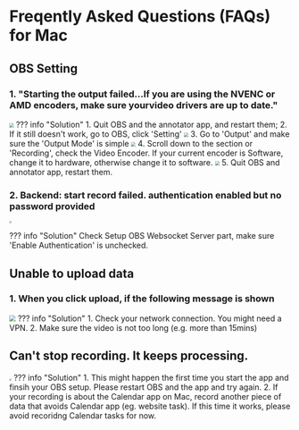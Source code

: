 # Freqently Asked Questions (FAQs) for Mac


## OBS Setting
### **1. "Starting the output failed...If you are using the NVENC or AMD encoders, make sure yourvideo drivers are up to date."**
<img src="../assets/start_output_failed_1.png" style="zoom:50%;display:inline" />
??? info "Solution"
    1. Quit OBS and the annotator app, and restart them;
    2. If it still doesn't work, go to OBS, click 'Setting'
    <img src="../assets/obs_setting.png" style="zoom:50%;" />
    3. Go to 'Output' and make sure the 'Output Mode' is simple
    <img src="../assets/obs_output_mode.png" style="zoom:50%;" />
    4. Scroll down to the section or 'Recording', check the Video Encoder. If your current encoder is Software, change it to hardware, otherwise change it to software.
    <img src="../assets/change_encoder.png" style="zoom:50%;" />
    5. Quit OBS and annotator app, restart them.

### **2. Backend: start record failed. authentication enabled but no password provided**
<img src="../assets/faq11.jpg" style="zoom:25%;" />

??? info "Solution"
    Check Setup OBS Websocket Server part, make sure 'Enable Authentication' is unchecked.



## Unable to upload data
### **1. When you click upload, if the following message is shown**
<img src="../assets/upload_failed.png" style="zoom:70%;" />
??? info "Solution"
    1. Check your network connection. You might need a VPN.
    2. Make sure the video is not too long (e.g. more than 15mins)


## Can't stop recording. It keeps processing.
<img src="../assets/cannot_stop_recording.png" style="zoom:25%;" />
??? info "Solution"
    1. This might happen the first time you start the app and finsih your OBS setup. Please restart OBS and the app and try again.
    2. If your recording is about the Calendar app on Mac, record another piece of data that avoids Calendar app (eg. website task). If this time it works, please avoid recoridng Calendar tasks for now.
